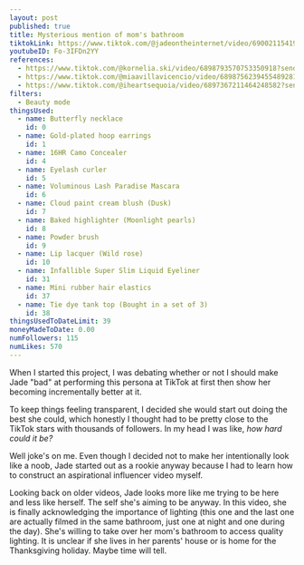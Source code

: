 ```yaml
---
layout: post
published: true
title: Mysterious mention of mom's bathroom
tiktokLink: https://www.tiktok.com/@jadeontheinternet/video/6900211541975633157?sender_device=pc&sender_web_id=6891999718790268421&is_from_webapp=1
youtubeID: Fo-3IFDn2YY
references:
  - https://www.tiktok.com/@kornelia.ski/video/6898793570753350918?sender_device=pc&sender_web_id=6891999718790268421&is_from_webapp=1
  - https://www.tiktok.com/@miaavillavicencio/video/6898756239455489281?sender_device=pc&sender_web_id=6891999718790268421&is_from_webapp=1
  - https://www.tiktok.com/@iheartsequoia/video/6897367211464248582?sender_device=pc&sender_web_id=6891999718790268421&is_from_webapp=1
filters:
  - Beauty mode
thingsUsed:
  - name: Butterfly necklace
    id: 0
  - name: Gold-plated hoop earrings
    id: 1
  - name: 16HR Camo Concealer
    id: 4
  - name: Eyelash curler
    id: 5
  - name: Voluminous Lash Paradise Mascara
    id: 6
  - name: Cloud paint cream blush (Dusk)
    id: 7
  - name: Baked highlighter (Moonlight pearls)
    id: 8
  - name: Powder brush
    id: 9
  - name: Lip lacquer (Wild rose)
    id: 10
  - name: Infallible Super Slim Liquid Eyeliner
    id: 31
  - name: Mini rubber hair elastics
    id: 37
  - name: Tie dye tank top (Bought in a set of 3)
    id: 38
thingsUsedToDateLimit: 39
moneyMadeToDate: 0.00
numFollowers: 115
numLikes: 570
---
```


When I started this project, I was debating whether or not I should make Jade "bad" at performing this persona at TikTok at first then show her becoming incrementally better at it.

To keep things feeling transparent, I decided she would start out doing the best she could, which honestly I thought had to be pretty close to the TikTok stars with thousands of followers. In my head I was like, _how hard could it be?_

Well joke's on me. Even though I decided not to make her intentionally look like a noob, Jade started out as a rookie anyway because I had to learn how to construct an aspirational influencer video myself.

Looking back on older videos, Jade looks more like me trying to be here and less like herself. The self she's aiming to be anyway. In this video, she is finally acknowledging the importance of lighting (this one and the last one are actually filmed in the same bathroom, just one at night and one during the day). She's willing to take over her mom's bathroom to access quality lighting. It is unclear if she lives in her parents' house or is home for the Thanksgiving holiday. Maybe time will tell.
